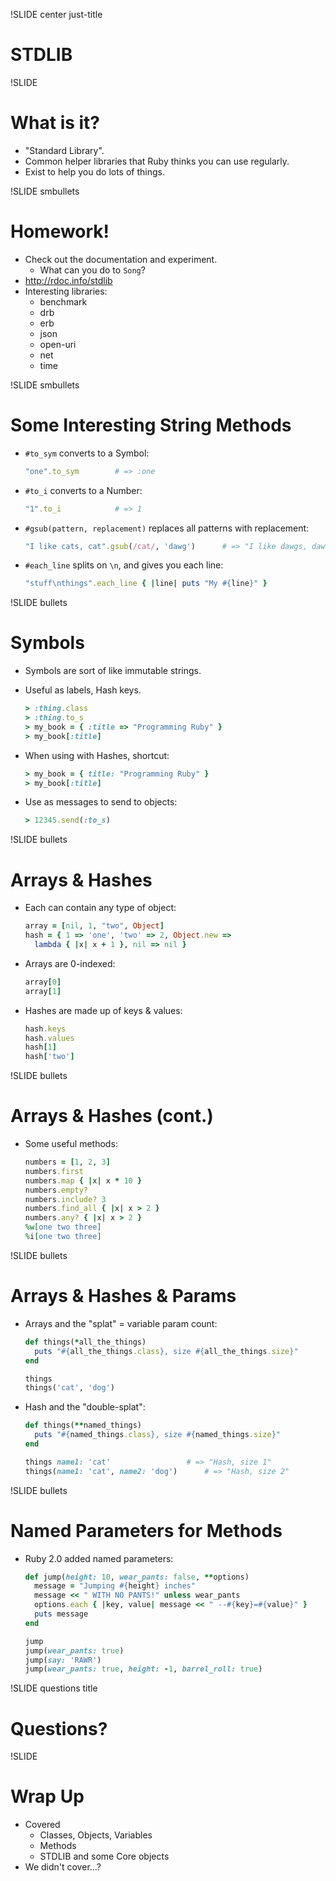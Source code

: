 !SLIDE center just-title
# STDLIB

!SLIDE
# What is it?

* "Standard Library".
* Common helper libraries that Ruby thinks you can use regularly.
* Exist to help you do lots of things.

!SLIDE smbullets
# Homework!

* Check out the documentation and experiment.
    * What can you do to `Song`?
* http://rdoc.info/stdlib
* Interesting libraries:
    * benchmark
    * drb
    * erb
    * json
    * open-uri
    * net
    * time


!SLIDE smbullets
# Some Interesting String Methods

* `#to_sym` converts to a Symbol:

    ```ruby
    "one".to_sym        # => :one
    ```
* `#to_i` converts to a Number:

    ```ruby
    "1".to_i            # => 1
    ```
* `#gsub(pattern, replacement)` replaces all patterns with replacement:

    ```ruby
    "I like cats, cat".gsub(/cat/, 'dawg')      # => "I like dawgs, dawg"
    ```
* `#each_line` splits on `\n`, and gives you each line:

    ```ruby
    "stuff\nthings".each_line { |line| puts "My #{line}" }
    ```

!SLIDE bullets
# Symbols

* Symbols are sort of like immutable strings.
* Useful as labels, Hash keys.

    ```ruby
    > :thing.class
    > :thing.to_s
    > my_book = { :title => "Programming Ruby" }
    > my_book[:title]
    ```
* When using with Hashes, shortcut:

    ```ruby
    > my_book = { title: "Programming Ruby" }
    > my_book[:title]
    ```
* Use as messages to send to objects:

    ```ruby
    > 12345.send(:to_s)
    ```

!SLIDE bullets
# Arrays & Hashes

* Each can contain any type of object:

    ```ruby
    array = [nil, 1, "two", Object]
    hash = { 1 => 'one', 'two' => 2, Object.new =>
      lambda { |x| x + 1 }, nil => nil }
    ```
* Arrays are 0-indexed:

    ```ruby
    array[0]
    array[1]
    ```

* Hashes are made up of keys & values:

    ```ruby
    hash.keys
    hash.values
    hash[1]
    hash['two']
    ```

!SLIDE bullets
# Arrays & Hashes (cont.)

* Some useful methods:

    ```ruby
    numbers = [1, 2, 3]
    numbers.first
    numbers.map { |x| x * 10 }
    numbers.empty?
    numbers.include? 3
    numbers.find_all { |x| x > 2 }
    numbers.any? { |x| x > 2 }
    %w[one two three]
    %i[one two three]
    ```

!SLIDE bullets
# Arrays & Hashes & Params

* Arrays and the "splat" = variable param count:

    ```ruby
    def things(*all_the_things)
      puts "#{all_the_things.class}, size #{all_the_things.size}"
    end

    things
    things('cat', 'dog')
    ```
* Hash and the "double-splat":

    ```ruby
    def things(**named_things)
      puts "#{named_things.class}, size #{named_things.size}"
    end

    things name1: 'cat'					# => "Hash, size 1"
    things(name1: 'cat', name2: 'dog')		# => "Hash, size 2"
    ```

!SLIDE bullets
# Named Parameters for Methods

* Ruby 2.0 added named parameters:

    ```ruby
    def jump(height: 10, wear_pants: false, **options)
      message = "Jumping #{height} inches"
      message << " WITH NO PANTS!" unless wear_pants
      options.each { |key, value| message << " --#{key}=#{value}" }
      puts message
    end

    jump
    jump(wear_pants: true)
    jump(say: 'RAWR')
    jump(wear_pants: true, height: -1, barrel_roll: true)
    ```

!SLIDE questions title
# Questions?

!SLIDE
# Wrap Up

* Covered
    * Classes, Objects, Variables
    * Methods
    * STDLIB and some Core objects
* We didn't cover...?
